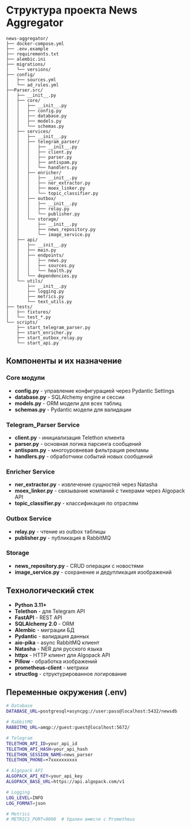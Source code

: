 # Структура проекта News Aggregator

```
news-aggregator/
├── docker-compose.yml
├── .env.example
├── requirements.txt
├── alembic.ini
├── migrations/
│   └── versions/
├── config/
│   ├── sources.yml
│   └── ad_rules.yml
├──Parser.src/
│   ├── __init__.py
│   ├── core/
│   │   ├── __init__.py
│   │   ├── config.py
│   │   ├── database.py
│   │   ├── models.py
│   │   └── schemas.py
│   ├── services/
│   │   ├── __init__.py
│   │   ├── telegram_parser/
│   │   │   ├── __init__.py
│   │   │   ├── client.py
│   │   │   ├── parser.py
│   │   │   ├── antispam.py
│   │   │   └── handlers.py
│   │   ├── enricher/
│   │   │   ├── __init__.py
│   │   │   ├── ner_extractor.py
│   │   │   ├── moex_linker.py
│   │   │   └── topic_classifier.py
│   │   ├── outbox/
│   │   │   ├── __init__.py
│   │   │   ├── relay.py
│   │   │   └── publisher.py
│   │   └── storage/
│   │       ├── __init__.py
│   │       ├── news_repository.py
│   │       └── image_service.py
│   ├── api/
│   │   ├── __init__.py
│   │   ├── main.py
│   │   ├── endpoints/
│   │   │   ├── news.py
│   │   │   ├── sources.py
│   │   │   └── health.py
│   │   └── dependencies.py
│   └── utils/
│       ├── __init__.py
│       ├── logging.py
│       ├── metrics.py
│       └── text_utils.py
├── tests/
│   ├── fixtures/
│   └── test_*.py
└── scripts/
    ├── start_telegram_parser.py
    ├── start_enricher.py
    ├── start_outbox_relay.py
    └── start_api.py
```

## Компоненты и их назначение

### Core модули
- **config.py** - управление конфигурацией через Pydantic Settings
- **database.py** - SQLAlchemy engine и сессии
- **models.py** - ORM модели для всех таблиц
- **schemas.py** - Pydantic модели для валидации

### Telegram_Parser Service
- **client.py** - инициализация Telethon клиента
- **parser.py** - основная логика парсинга сообщений
- **antispam.py** - многоуровневая фильтрация рекламы
- **handlers.py** - обработчики событий новых сообщений

### Enricher Service
- **ner_extractor.py** - извлечение сущностей через Natasha
- **moex_linker.py** - связывание компаний с тикерами через Algopack API
- **topic_classifier.py** - классификация по отраслям

### Outbox Service
- **relay.py** - чтение из outbox таблицы
- **publisher.py** - публикация в RabbitMQ

### Storage
- **news_repository.py** - CRUD операции с новостями
- **image_service.py** - сохранение и дедупликация изображений

## Технологический стек

- **Python 3.11+**
- **Telethon** - для Telegram API
- **FastAPI** - REST API
- **SQLAlchemy 2.0** - ORM
- **Alembic** - миграции БД
- **Pydantic** - валидация данных
- **aio-pika** - async RabbitMQ клиент
- **Natasha** - NER для русского языка
- **httpx** - HTTP клиент для Algopack API
- **Pillow** - обработка изображений
- **prometheus-client** - метрики
- **structlog** - структурированное логирование

## Переменные окружения (.env)

```bash
# Database
DATABASE_URL=postgresql+asyncpg://user:pass@localhost:5432/newsdb

# RabbitMQ
RABBITMQ_URL=amqp://guest:guest@localhost:5672/

# Telegram
TELETHON_API_ID=your_api_id
TELETHON_API_HASH=your_api_hash
TELETHON_SESSION_NAME=news_parser
TELETHON_PHONE=+7xxxxxxxxxx

# Algopack API
ALGOPACK_API_KEY=your_api_key
ALGOPACK_BASE_URL=https://api.algopack.com/v1

# Logging
LOG_LEVEL=INFO
LOG_FORMAT=json

# Metrics
# METRICS_PORT=9090  # Удален вместе с Prometheus
```